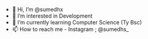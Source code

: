 - 👋 Hi, I’m @sumedhx
- 👀 I’m interested in Development
- 🌱 I’m currently learning Computer Science (Ty Bsc)
- 📫 How to reach me - Instagram ; @sumedhs_

<!---
sumedhx/sumedhx is a ✨ special ✨ repository because its `README.md` (this file) appears on your GitHub profile.
You can click the Preview link to take a look at your changes.
--->
